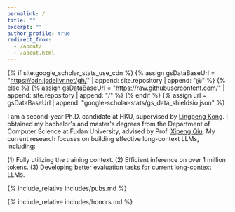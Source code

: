 ```yaml
---
permalink: /
title: ""
excerpt: ""
author_profile: true
redirect_from: 
  - /about/
  - /about.html
---
```


{% if site.google_scholar_stats_use_cdn %}
{% assign gsDataBaseUrl = "https://cdn.jsdelivr.net/gh/" | append: site.repository | append: "@" %}
{% else %}
{% assign gsDataBaseUrl = "https://raw.githubusercontent.com/" | append: site.repository | append: "/" %}
{% endif %}
{% assign url = gsDataBaseUrl | append: "google-scholar-stats/gs_data_shieldsio.json" %}

<span class='anchor' id='about-me'></span>



I am a second-year Ph.D. candidate at HKU, supervised by [Lingpeng Kong](https://ikekonglp.github.io/). I obtained my bachelor's and master's degrees from the Department of Computer Science at Fudan University, advised by Prof. [Xipeng Qiu](https://xpqiu.github.io/en.html). My current research focuses on building effective long-context LLMs, including:

(1) Fully utilizing the training context.
(2) Efficient inference on over 1 million tokens.
(3) Developing better evaluation tasks for current long-context LLMs.


{% include_relative includes/pubs.md %}

{% include_relative includes/honors.md %}


<table style="width:20%;border:0px;border-spacing:0px;border-collapse:separate;margin-right:auto;margin-left:auto;"><tbody>
  <tr>
    <script type='text/javascript' id='clustrmaps' src='//cdn.clustrmaps.com/map_v2.js?cl=348ecb&w=200&t=tt&d=9m0ZS4AxwFSdh8NyeNwF9tYWp7ej9AlJ2-V9PRqw5XA&co=ffffff&cmo=ffb732&cmn=fc4b4b&ct=000000'></script>
</tr>
</tbody></table>